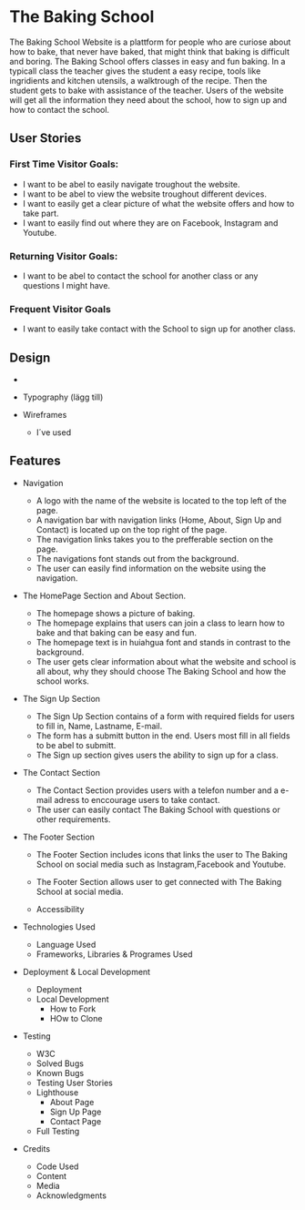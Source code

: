 # The Baking School
The Baking School Website is a plattform for people who are curiose about how to bake, that never have baked, that might think that baking is difficult and boring. 
The Baking School offers classes in easy and fun baking. In a typicall class the teacher gives the student a easy recipe, tools like ingridients and kitchen utensils, a walktrough of the recipe. Then the student gets to bake with assistance of the teacher. 
Users of the website will get all the information they need about the school, how to sign up and how to contact the school.

## User Stories
### First Time Visitor Goals:
* I want to be abel to easily navigate troughout the website.
* I want to be abel to view the website troughout different devices.
* I want to easily get a clear picture of what the website offers and how to take part.
* I want to easily find out where they are on Facebook, Instagram and Youtube.

### Returning Visitor Goals: 
* I want to be abel to contact the school for another class or any questions I might have.

### Frequent Visitor Goals
* I want to easily take contact with the School to sign up for another class. 

## Design
  * 

  * Typography (lägg till)
  * Wireframes
    * I´ve used 
## Features
* Navigation
  * A logo with the name of the website is located to the top left of the page.
  * A navigation bar with navigation links (Home, About, Sign Up and Contact) is located up on the top right of the page.
  * The navigation links takes you to the prefferable section on the page.
  * The navigations font stands out from the background.
  * The user can easily find information on the website using the navigation.

* The HomePage Section and About Section.
  * The homepage shows a picture of baking.
  * The homepage explains that users can join a class to learn how to bake and that baking can be easy and fun.
  * The homepage text is in huiahgua font and stands in contrast to the background. 
  * The user gets clear information about what the website and school is all about, why they should choose The Baking School and how the school works.

 * The Sign Up Section
   * The Sign Up Section contains of a form with required fields for users to fill in, Name, Lastname, E-mail.
   * The form has a submitt button in the end. Users most fill in all fields to be abel to submitt.
   * The Sign up section gives users the ability to sign up for a class.

 * The Contact Section
   * The Contact Section provides users with a telefon number and a e-mail adress to enccourage users to take contact.
   * The user can easily contact The Baking School with questions or other requirements.
  
* The Footer Section
  * The Footer Section includes icons that links the user to The Baking School on social media such as Instagram,Facebook and Youtube.
  * The Footer Section allows user to get connected with The Baking School at social media.


  * Accessibility

* Technologies Used
  * Language Used
  * Frameworks, Libraries & Programes Used

* Deployment & Local Development
  * Deployment
  * Local Development
    * How to Fork 
    * HOw to Clone

* Testing
  * W3C
  * Solved Bugs
  * Known Bugs
  * Testing User Stories
  * Lighthouse
    * About Page
    * Sign Up Page
    * Contact Page
  * Full Testing

* Credits
  * Code Used
  * Content
  * Media
  * Acknowledgments